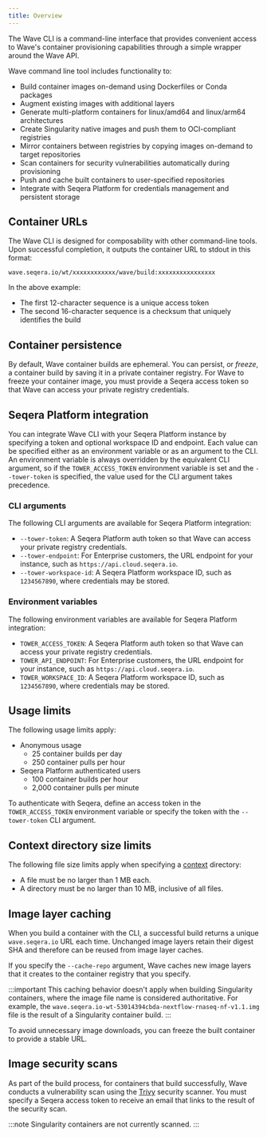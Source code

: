 ```yaml
---
title: Overview
---
```


The Wave CLI is a command-line interface that provides convenient access to Wave's container provisioning capabilities through a simple wrapper around the Wave API.

Wave command line tool includes functionality to:

- Build container images on-demand using Dockerfiles or Conda packages
- Augment existing images with additional layers
- Generate multi-platform containers for linux/amd64 and linux/arm64 architectures
- Create Singularity native images and push them to OCI-compliant registries
- Mirror containers between registries by copying images on-demand to target repositories
- Scan containers for security vulnerabilities automatically during provisioning
- Push and cache built containers to user-specified repositories
- Integrate with Seqera Platform for credentials management and persistent storage

## Container URLs

The Wave CLI is designed for composability with other command-line tools. Upon successful completion, it outputs the container URL to stdout in this format:

```console
wave.seqera.io/wt/xxxxxxxxxxxx/wave/build:xxxxxxxxxxxxxxxx
```

In the above example:

- The first 12-character sequence is a unique access token
- The second 16-character sequence is a checksum that uniquely identifies the build

## Container persistence

By default, Wave container builds are ephemeral. You can persist, or _freeze_, a container build by saving it in a private container registry. For Wave to freeze your container image, you must provide a Seqera access token so that Wave can access your private registry credentials.

## Seqera Platform integration

You can integrate Wave CLI with your Seqera Platform instance by specifying a token and optional workspace ID and endpoint. Each value can be specified either as an environment variable or as an argument to the CLI. An environment variable is always overridden by the equivalent CLI argument, so if the `TOWER_ACCESS_TOKEN` environment variable is set and the `--tower-token` is specified, the value used for the CLI argument takes precedence.

### CLI arguments

The following CLI arguments are available for Seqera Platform integration:

- `--tower-token`: A Seqera Platform auth token so that Wave can access your private registry credentials.
- `--tower-endpoint`: For Enterprise customers, the URL endpoint for your instance, such as `https://api.cloud.seqera.io`.
- `--tower-workspace-id`: A Seqera Platform workspace ID, such as `1234567890`, where credentials may be stored.

### Environment variables

The following environment variables are available for Seqera Platform integration:

- `TOWER_ACCESS_TOKEN`: A Seqera Platform auth token so that Wave can access your private registry credentials.
- `TOWER_API_ENDPOINT`: For Enterprise customers, the URL endpoint for your instance, such as `https://api.cloud.seqera.io`.
- `TOWER_WORKSPACE_ID`: A Seqera Platform workspace ID, such as `1234567890`, where credentials may be stored.

## Usage limits

The following usage limits apply:

- Anonymous usage
  - 25 container builds per day
  - 250 container pulls per hour
- Seqera Platform authenticated users
  - 100 container builds per hour
  - 2,000 container pulls per minute

To authenticate with Seqera, define an access token in the `TOWER_ACCESS_TOKEN` environment variable or specify the token with the `--tower-token` CLI argument.

## Context directory size limits

The following file size limits apply when specifying a [context] directory:

- A file must be no larger than 1 MB each.
- A directory must be no larger than 10 MB, inclusive of all files.

## Image layer caching

When you build a container with the CLI, a successful build returns a unique `wave.seqera.io` URL each time. Unchanged image layers retain their digest SHA and therefore can be reused from image layer caches.

If you specify the `--cache-repo` argument, Wave caches new image layers that it creates to the container registry that you specify.

:::important
This caching behavior doesn't apply when building Singularity containers, where the image file name is considered authoritative. For example, the `wave.seqera.io-wt-53014394cbda-nextflow-rnaseq-nf-v1.1.img` file is the result of a Singularity container build.
:::

To avoid unnecessary image downloads, you can freeze the built container to provide a stable URL.

## Image security scans

As part of the build process, for containers that build successfully, Wave conducts a vulnerability scan using the [Trivy](https://trivy.dev/) security scanner. You must specify a Seqera access token to receive an email that links to the result of the security scan.

:::note
Singularity containers are not currently scanned.
:::

[context]: https://docs.docker.com/build/building/context/
